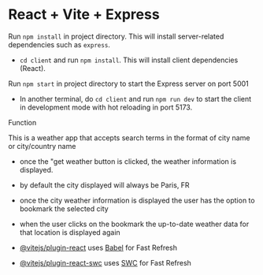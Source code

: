 # React + Vite + Express



Run `npm install` in project directory. This will install server-related dependencies such as `express`.
- `cd client` and run `npm install`. This will install client dependencies (React).

Run `npm start` in project directory to start the Express server on port 5001
- In another terminal, do `cd client` and run `npm run dev` to start the client in development mode with hot reloading in port 5173.


Function

This is a weather app that accepts search terms in the format of city name or city/country name
- once the "get weather button is clicked, the weather information is displayed. 
- by default the city displayed will always be Paris, FR
- once the city weather information is displayed the user has the option to bookmark the selected city
- when the user clicks on the bookmark the up-to-date weather data for that location is displayed again











- [@vitejs/plugin-react](https://github.com/vitejs/vite-plugin-react/blob/main/packages/plugin-react/README.md) uses [Babel](https://babeljs.io/) for Fast Refresh
- [@vitejs/plugin-react-swc](https://github.com/vitejs/vite-plugin-react-swc) uses [SWC](https://swc.rs/) for Fast Refresh
